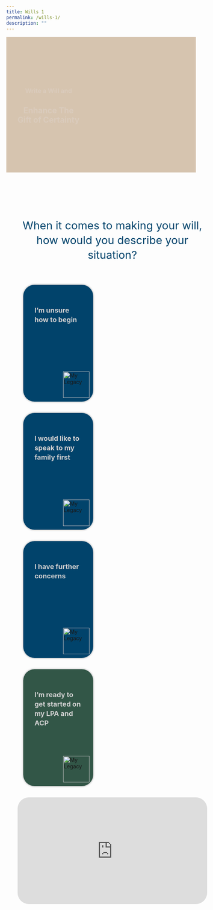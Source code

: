 ```yaml
---
title: Wills 1
permalink: /wills-1/
description: ""
---
```

<style>
   /* cyrillic */
   @font-face {
   font-family: 'Playfair Display';
   font-style: italic;
   font-weight: 400;
   font-display: swap;
   src: url(https://fonts.gstatic.com/s/playfairdisplay/v30/nuFkD-vYSZviVYUb_rj3ij__anPXDTnohkk7yRZrPJ-M.woff2) format('woff2');
   unicode-range: U+0301, U+0400-045F, U+0490-0491, U+04B0-04B1, U+2116;
   }
   /* vietnamese */
   @font-face {
   font-family: 'Playfair Display';
   font-style: italic;
   font-weight: 400;
   font-display: swap;
   src: url(https://fonts.gstatic.com/s/playfairdisplay/v30/nuFkD-vYSZviVYUb_rj3ij__anPXDTnojUk7yRZrPJ-M.woff2) format('woff2');
   unicode-range: U+0102-0103, U+0110-0111, U+0128-0129, U+0168-0169, U+01A0-01A1, U+01AF-01B0, U+0300-0301, U+0303-0304, U+0308-0309, U+0323, U+0329, U+1EA0-1EF9, U+20AB;
   }
   /* latin-ext */
   @font-face {
   font-family: 'Playfair Display';
   font-style: italic;
   font-weight: 400;
   font-display: swap;
   src: url(https://fonts.gstatic.com/s/playfairdisplay/v30/nuFkD-vYSZviVYUb_rj3ij__anPXDTnojEk7yRZrPJ-M.woff2) format('woff2');
   unicode-range: U+0100-02AF, U+0304, U+0308, U+0329, U+1E00-1E9F, U+1EF2-1EFF, U+2020, U+20A0-20AB, U+20AD-20CF, U+2113, U+2C60-2C7F, U+A720-A7FF;
   }
   /* latin */
   @font-face {
   font-family: 'Playfair Display';
   font-style: italic;
   font-weight: 400;
   font-display: swap;
   src: url(https://fonts.gstatic.com/s/playfairdisplay/v30/nuFkD-vYSZviVYUb_rj3ij__anPXDTnogkk7yRZrPA.woff2) format('woff2');
   unicode-range: U+0000-00FF, U+0131, U+0152-0153, U+02BB-02BC, U+02C6, U+02DA, U+02DC, U+0304, U+0308, U+0329, U+2000-206F, U+2074, U+20AC, U+2122, U+2191, U+2193, U+2212, U+2215, U+FEFF, U+FFFD;
   }
   /* cyrillic */
   @font-face {
   font-family: 'Playfair Display';
   font-style: italic;
   font-weight: 500;
   font-display: swap;
   src: url(https://fonts.gstatic.com/s/playfairdisplay/v30/nuFkD-vYSZviVYUb_rj3ij__anPXDTnohkk7yRZrPJ-M.woff2) format('woff2');
   unicode-range: U+0301, U+0400-045F, U+0490-0491, U+04B0-04B1, U+2116;
   }
   /* vietnamese */
   @font-face {
   font-family: 'Playfair Display';
   font-style: italic;
   font-weight: 500;
   font-display: swap;
   src: url(https://fonts.gstatic.com/s/playfairdisplay/v30/nuFkD-vYSZviVYUb_rj3ij__anPXDTnojUk7yRZrPJ-M.woff2) format('woff2');
   unicode-range: U+0102-0103, U+0110-0111, U+0128-0129, U+0168-0169, U+01A0-01A1, U+01AF-01B0, U+0300-0301, U+0303-0304, U+0308-0309, U+0323, U+0329, U+1EA0-1EF9, U+20AB;
   }
   /* latin-ext */
   @font-face {
   font-family: 'Playfair Display';
   font-style: italic;
   font-weight: 500;
   font-display: swap;
   src: url(https://fonts.gstatic.com/s/playfairdisplay/v30/nuFkD-vYSZviVYUb_rj3ij__anPXDTnojEk7yRZrPJ-M.woff2) format('woff2');
   unicode-range: U+0100-02AF, U+0304, U+0308, U+0329, U+1E00-1E9F, U+1EF2-1EFF, U+2020, U+20A0-20AB, U+20AD-20CF, U+2113, U+2C60-2C7F, U+A720-A7FF;
   }
   /* latin */
   @font-face {
   font-family: 'Playfair Display';
   font-style: italic;
   font-weight: 500;
   font-display: swap;
   src: url(https://fonts.gstatic.com/s/playfairdisplay/v30/nuFkD-vYSZviVYUb_rj3ij__anPXDTnogkk7yRZrPA.woff2) format('woff2');
   unicode-range: U+0000-00FF, U+0131, U+0152-0153, U+02BB-02BC, U+02C6, U+02DA, U+02DC, U+0304, U+0308, U+0329, U+2000-206F, U+2074, U+20AC, U+2122, U+2191, U+2193, U+2212, U+2215, U+FEFF, U+FFFD;
   }
   /* cyrillic */
   @font-face {
   font-family: 'Playfair Display';
   font-style: normal;
   font-weight: 400;
   font-display: swap;
   src: url(https://fonts.gstatic.com/s/playfairdisplay/v30/nuFiD-vYSZviVYUb_rj3ij__anPXDTjYgEM86xRbPQ.woff2) format('woff2');
   unicode-range: U+0301, U+0400-045F, U+0490-0491, U+04B0-04B1, U+2116;
   }
   /* vietnamese */
   @font-face {
   font-family: 'Playfair Display';
   font-style: normal;
   font-weight: 400;
   font-display: swap;
   src: url(https://fonts.gstatic.com/s/playfairdisplay/v30/nuFiD-vYSZviVYUb_rj3ij__anPXDTPYgEM86xRbPQ.woff2) format('woff2');
   unicode-range: U+0102-0103, U+0110-0111, U+0128-0129, U+0168-0169, U+01A0-01A1, U+01AF-01B0, U+0300-0301, U+0303-0304, U+0308-0309, U+0323, U+0329, U+1EA0-1EF9, U+20AB;
   }
   /* latin-ext */
   @font-face {
   font-family: 'Playfair Display';
   font-style: normal;
   font-weight: 400;
   font-display: swap;
   src: url(https://fonts.gstatic.com/s/playfairdisplay/v30/nuFiD-vYSZviVYUb_rj3ij__anPXDTLYgEM86xRbPQ.woff2) format('woff2');
   unicode-range: U+0100-02AF, U+0304, U+0308, U+0329, U+1E00-1E9F, U+1EF2-1EFF, U+2020, U+20A0-20AB, U+20AD-20CF, U+2113, U+2C60-2C7F, U+A720-A7FF;
   }
   /* latin */
   @font-face {
   font-family: 'Playfair Display';
   font-style: normal;
   font-weight: 400;
   font-display: swap;
   src: url(https://fonts.gstatic.com/s/playfairdisplay/v30/nuFiD-vYSZviVYUb_rj3ij__anPXDTzYgEM86xQ.woff2) format('woff2');
   unicode-range: U+0000-00FF, U+0131, U+0152-0153, U+02BB-02BC, U+02C6, U+02DA, U+02DC, U+0304, U+0308, U+0329, U+2000-206F, U+2074, U+20AC, U+2122, U+2191, U+2193, U+2212, U+2215, U+FEFF, U+FFFD;
   }
   /* cyrillic */
   @font-face {
   font-family: 'Playfair Display';
   font-style: normal;
   font-weight: 600;
   font-display: swap;
   src: url(https://fonts.gstatic.com/s/playfairdisplay/v30/nuFiD-vYSZviVYUb_rj3ij__anPXDTjYgEM86xRbPQ.woff2) format('woff2');
   unicode-range: U+0301, U+0400-045F, U+0490-0491, U+04B0-04B1, U+2116;
   }
   /* vietnamese */
   @font-face {
   font-family: 'Playfair Display';
   font-style: normal;
   font-weight: 600;
   font-display: swap;
   src: url(https://fonts.gstatic.com/s/playfairdisplay/v30/nuFiD-vYSZviVYUb_rj3ij__anPXDTPYgEM86xRbPQ.woff2) format('woff2');
   unicode-range: U+0102-0103, U+0110-0111, U+0128-0129, U+0168-0169, U+01A0-01A1, U+01AF-01B0, U+0300-0301, U+0303-0304, U+0308-0309, U+0323, U+0329, U+1EA0-1EF9, U+20AB;
   }
   /* latin-ext */
   @font-face {
   font-family: 'Playfair Display';
   font-style: normal;
   font-weight: 600;
   font-display: swap;
   src: url(https://fonts.gstatic.com/s/playfairdisplay/v30/nuFiD-vYSZviVYUb_rj3ij__anPXDTLYgEM86xRbPQ.woff2) format('woff2');
   unicode-range: U+0100-02AF, U+0304, U+0308, U+0329, U+1E00-1E9F, U+1EF2-1EFF, U+2020, U+20A0-20AB, U+20AD-20CF, U+2113, U+2C60-2C7F, U+A720-A7FF;
   }
   /* latin */
   @font-face {
   font-family: 'Playfair Display';
   font-style: normal;
   font-weight: 600;
   font-display: swap;
   src: url(https://fonts.gstatic.com/s/playfairdisplay/v30/nuFiD-vYSZviVYUb_rj3ij__anPXDTzYgEM86xQ.woff2) format('woff2');
   unicode-range: U+0000-00FF, U+0131, U+0152-0153, U+02BB-02BC, U+02C6, U+02DA, U+02DC, U+0304, U+0308, U+0329, U+2000-206F, U+2074, U+20AC, U+2122, U+2191, U+2193, U+2212, U+2215, U+FEFF, U+FFFD;
   }
   /* cyrillic */
   @font-face {
   font-family: 'Playfair Display';
   font-style: normal;
   font-weight: 800;
   font-display: swap;
   src: url(https://fonts.gstatic.com/s/playfairdisplay/v30/nuFiD-vYSZviVYUb_rj3ij__anPXDTjYgEM86xRbPQ.woff2) format('woff2');
   unicode-range: U+0301, U+0400-045F, U+0490-0491, U+04B0-04B1, U+2116;
   }
   /* vietnamese */
   @font-face {
   font-family: 'Playfair Display';
   font-style: normal;
   font-weight: 800;
   font-display: swap;
   src: url(https://fonts.gstatic.com/s/playfairdisplay/v30/nuFiD-vYSZviVYUb_rj3ij__anPXDTPYgEM86xRbPQ.woff2) format('woff2');
   unicode-range: U+0102-0103, U+0110-0111, U+0128-0129, U+0168-0169, U+01A0-01A1, U+01AF-01B0, U+0300-0301, U+0303-0304, U+0308-0309, U+0323, U+0329, U+1EA0-1EF9, U+20AB;
   }
   /* latin-ext */
   @font-face {
   font-family: 'Playfair Display';
   font-style: normal;
   font-weight: 800;
   font-display: swap;
   src: url(https://fonts.gstatic.com/s/playfairdisplay/v30/nuFiD-vYSZviVYUb_rj3ij__anPXDTLYgEM86xRbPQ.woff2) format('woff2');
   unicode-range: U+0100-02AF, U+0304, U+0308, U+0329, U+1E00-1E9F, U+1EF2-1EFF, U+2020, U+20A0-20AB, U+20AD-20CF, U+2113, U+2C60-2C7F, U+A720-A7FF;
   }
   /* latin */
   @font-face {
   font-family: 'Playfair Display';
   font-style: normal;
   font-weight: 800;
   font-display: swap;
   src: url(https://fonts.gstatic.com/s/playfairdisplay/v30/nuFiD-vYSZviVYUb_rj3ij__anPXDTzYgEM86xQ.woff2) format('woff2');
   unicode-range: U+0000-00FF, U+0131, U+0152-0153, U+02BB-02BC, U+02C6, U+02DA, U+02DC, U+0304, U+0308, U+0329, U+2000-206F, U+2074, U+20AC, U+2122, U+2191, U+2193, U+2212, U+2215, U+FEFF, U+FFFD;
   }
   @font-face {
   font-family: 'proxima_nova_bold';
   src: url('http://chodri.com/legacy/src/fonts/Proxima-Nova-Alt-Bold-webfont.woff2') format('woff2');
   font-weight: normal;
   font-style: normal;
   }
   @font-face {
   font-family: 'Myriad Pro';
   src: url('http://chodri.com/legacy/src/fonts/Myriad-Web-Pro-Regular.ttf');
   src: url('http://chodri.com/legacy/src/fonts/Myriad-Web-Pro-Regular.ttf') format('truetype');
   font-weight: normal;
   font-style: normal;
   }
   .container{
   width: 1170px;
   margin: 0 auto;
   }
   container-fluid{
   width: 100%;
   }
   section.bp-section.is-small.bp-section-pagetitle {
   display: none;
   }
   .action__5 p {
   font-size: 24px;
   color: #000;
   }
   .action__5 p a.read-more {
   color: #375780;
   }
   .content a {
   color: #375780;
   }
   a.p-button.btn {
   border-color: #01436b;
   background-color: transparent;
   border-radius: 30px;
   color: #01436b;
   margin-top: 30px;
   font-weight: 600;
   border: 1px solid #01436b;
   text-decoration: none;
   }
   section.bp-section .bp-container {
   width: 100%!important;
   max-width: 100%!important;
   padding-top: 0!important;
   }
   .col.is-8.is-offset-2.print-content {
   margin-left: 0;
   width: 100%;
   }
	.banner_block h3{
	color:#DACBBC;
	}
	.banner_block h2{
	color:#DACBBC;
	}
   .col-3 {
   width: 25%;
   PADDING: 0 15px;
   }
   .col-8 {
   width: 75%;
   PADDING: 0 15px;
   }
   .col-4 {
   width: 33.33%;
   PADDING: 0 15px;
   }
   .col-6 {
   width: 50%;
   PADDING: 0 15px;
   }
   .col-12 {
   width: 100%;
   PADDING: 0 15px;
   }
	.col-10{
	 width: 83.33%;
   PADDING: 0 15px;
	}
	.banner .image {
    margin-bottom: 30px;
}
   header#navigation.full-width .row {
   max-width: 100%;
   }
   ul.social-share.p-inline-list li.list__item {
   display: inline-block;
   margin-right: 10px;
   }
   ul.social-share.p-inline-list {
   margin-top: 20px;
   margin-right: 15px;
   list-style: none;
   }
   ul.social-share.p-inline-list li.list__item a {
   color: #00477e;
   font-size: 22px;
   }
   .banner{
   height:520px;
   background-color: #01436b;
   display: inline-block;
   position: relative;
   }
   .banner::after {
   content: "";
   background-image: url(https://i.imgur.com/ojmxXyB.png);
   background-position: bottom right;
   background-repeat: no-repeat;
   background-size: contain;
   position: absolute;
   left: 30%;
   right: 0;
   bottom: 0;
   top: 0;
   pointer-events: none;
   }
   header#navigation .p-navigation__tagged-logo a.p-navigation__link {
   padding: 0;
   margin-top: 8px;
   }
   .banner_block img {
   width: 350px;
   }
   .banner_block {
   display: flex;
   align-items: center;
   height: 520px;
   }
   .p-navigation [class*=p-navigation__item].is-selected > .p-navigation__link::before{
   display: none;
   }
   .p-navigation [class*=p-navigation__item] > .p-navigation__link {
   color: #000;
   font-weight: 600;
   }
   .p-navigation [class*=p-navigation__item].is-selected > .p-navigation__link {
   color: #01436b;
   }.p-navigation__items {
   margin-top: 4px;
   }
   section.feature{
   background-image: url(https://i.imgur.com/7lJhb2q.png);
   background-position: center;
   background-repeat: no-repeat;
   background-size: cover;
   }
   img.arrow-btn {
   width: 70px;
   position: absolute;
   right: 10px;
   bottom: 10px;
   }
   .video_ {
   position: relative;
   }
   .feature_block .inner a:hover {
   opacity: 0.8;
   }
   a.play_btn {
   position: absolute;
   left: 0;
   right: 0;
   top: 50%;
   z-index: 99999;
   width: 120px;
   height: 120px;
   margin: 0 auto;
   margin-top: -60px;
   }
   .feature_block {
   position: relative;
   }
   .feature .heading h2,.feature .heading h2 strong {
   font-size : 26px;
   line-height : 50px;
   color : #01436B;
   font-weight: 400;
   }
   .feature_block .inner{
   height: 250px;
   width: 100%;
   background-image: linear-gradient(#01436b, #01436b, #01436b);
   border-radius: 30px;
   box-shadow: 0 0px 5px 0 rgba(0,0,0,0.4);
   padding: 30px;
   position: relative;
   }
   .feature_block .inner h3 {
   font-size: 20px;
   line-height: 34px;
   color: #D0D0D0;
   }
   .feature_block .inner a {
   position: absolute;
   right: 0;
   bottom: 0;
   margin-bottom: 0;
   top: 0;
   left: 0;
   }
   strong i {
   font-family: Playfair Display;
   font-weight: 400;
   }
   .feature_video p {
   font-size: 22px;
   line-height: 36px;
   color: #1E1E1E;
   margin-bottom: 10px;
   }
   .feature_video h3 {
   color: #07477C;
   font-size: 26px;
   font-weight: bold;
   margin-bottom: 0;
   }
   .feature_video .content_ {
   margin-top: 20px;
   }
   .feature_video a.read_more {
   font-weight: bold;
   font-size: 22px;
   line-height: 50px;
   color: #07477B;
   text-decoration: underline;
   }
   .u-align--center{
   text-align: center
   }
   .action_b p,.action_b strong {
   font-size: 22px;
   line-height: 34px;
   color: #000;
   }
   section.bp-section {
   padding: 0;
   }
   .action_b img {
   width: 500px;
   }
   section.bp-section .bp-container {
   width: 100%!important;
   max-width: 100%!important;
   padding-top: 0!important;
   }
   .action h2 a {
   font-size: 28px;
   }
   .action_b{
   display: flex;
   align-items: center;
   }
   section.action {
   background-color: #DADADA;
   position: relative;
   }
   section.action::before {
   content: "";
   position: absolute;
   left: 50px;
   bottom: 30px;
   width: 300px;
   height: 300px;
   background-image: url(https://i.imgur.com/e25qwc2.png);
   background-position: center;
   background-size: contain;
   background-repeat: no-repeat;
   z-index: 11;
   }
   section.action::after {
   content: "";
   position: absolute;
   right: 0;
   bottom: 0;
   width: 400px;
   height: 400px;
   background-image: url(https://i.imgur.com/GExZXiY.png);
   background-position: bottom right;
   background-size: contain;
   background-repeat: no-repeat;
   z-index: 11;
   pointer-events: none;
   }
   section.action_::after {
   content: "";
   position: absolute;
   right: 100px;
   bottom: 30px;
   background-image: url(https://i.imgur.com/BwEg9oQ.png);
   background-repeat: no-repeat;
   background-position: center;
   background-size: contain;
   width: 300px;
   pointer-events: none;
   height: 300px;
   }
   .m-t-30 {
   margin-top: 30px!important;
   }
   .action h2,.action h2 strong {
   font-family: Playfair Display;
   font-size: 42px;
   color: #191919;
   line-height: 52px;
   font-weight: 400;
   }
   .action_2 h2,.action_2 h2 strong {
   font-family: Playfair Display;
   font-size: 42px;
   line-height: 52px;
   color: #191919;
   font-weight: 400;
   }
   .action2_b p {
   font-size: 24px;
   line-height: 37px;
   color: #000;
   margin-top: 30px;
   margin-bottom: 10px;
   }
   .action2_b a.read-more {
   font-size: 24px;
   line-height: 37px;
   color: #375780;
   text-decoration: underline;
   font-weight: bold;
   }
   .action_3 h2, .action_3 h2 i {
   line-height: 52px;
   font-size: 42px;
   font-family: 'Playfair Display';
   color: #01436b;
   margin-bottom: 30px;
   font-weight:400;
   }
   a.p-button.btn {
   padding: 10px 30px;
   }
   .action_ {
   background-image: url(https://i.imgur.com/ursOeJR.png);
   background-position: bottom right;
   background-repeat: no-repeat;
   background-size: contain;
   position: relative;
   }
   .action_3 {
   background-color: #c7c6c2;
   }
   ul.social-share.p-inline-list li.list__item a img {
   width: 20px;
   }
   a.p-button.btn:hover {
   background-color: #01436b;
   color: #fff;
   }
   .p-navigation [class*=p-navigation__item] > .p-navigation__link:hover {
   color: #01436b;
   }
   .container.action_3 {
   background-color: #C7C6C2;
   }
   @media (max-width: 1024px){
   section.action::before,section.action_::after{
   display: none;
   }
   .feature .heading h2,.feature .heading h2 strong {
   font-size: 29px;
   line-height: 39px;
   }
   .feature_block:not(:last-child) {
   margin-bottom: 30px;
   }
   .feature_block .inner h3 {
   font-size: 30px;
   line-height: 40px;
   }
   a.play_btn {
   width: 80px;
   height: 80px;
   margin-top: -40px;
   }
   .feature_video.col-6:not(:last-child) {
   margin-bottom: 30px;
   }
   .action_b p {
   font-size: 18px;
   line-height: 28px;
   }
   .banner_block img {
   width: 180px;
   }
   a.p-button.btn {
   padding: 4px 20px;
   }
   .banner {
   background-size: 163% 55%;
   height: 460px;
   background-color: #D6C4AF;
   background-position: 100% 100%;
   }
   .action_2 h2,.action_2 h2 strong {
   font-size: 25px;
   line-height: 36px;
   }
   .action2_b p {
   font-size: 18px;
   line-height: 28px;
   }
   .action2_b a.read-more {
   font-size: 18px;
   line-height: 28px;
   }
   .action_3 h2,.action_3 h2 i {
   line-height: 38px;
   font-size: 28px;
   }
   footer .u-align--right {
   text-align: left!important;
   }
   footer p {
   margin-top: 2px;
   }
   .action h2,.action h2 strong {
   font-size: 28px;
   line-height: 38px;
   }
   .action h2 br {
   display: none;
   }
   .action .row.m-t-60 {
   margin-top: 0px;
   }
   section.action {
   background-image: none;
   background-color: #e6e6e6;
   }
   .col.is-8.is-offset-2.print-content {
   padding: 0;
   }
   section.bp-section .bp-container > .row {
   margin: 0;
   }
   .p-navigation__banner {
   padding-left: 0;
   }
   .p-navigation__logo {
   width: 179px;
   }
   .p-navigation [class*=p-navigation__item] > .p-navigation__link {
   padding-left: 0;
   background-color: transparent!important;
   }
   ul.social-share.p-inline-list {
   display: none;
   }
   header#navigation .p-navigation__tagged-logo a.p-navigation__link {
   padding: 0;
   margin-top: 4px;
   margin-bottom: 4px;
   }
   a.p-navigation__toggle--open {
   font-size: 20px;
   }
   a.p-navigation__toggle--close {
   font-size: 20px;
   }
   .p-navigation .p-navigation__nav .p-navigation__link::before{
   display: none;
   }
   }
   .offset-2{
   margin-left: 12.5%;
   }
   .offset-1{
   margin-left: 8.33%;
   }
   @media(max-width: 767px){
   .banner::after {
   left: 0;
   }
   .offset-2,.offset-1{
   margin-left: 0;
   }
   .feature_block .inner {
   padding: 20px;
   padding-right: 80px;
   }
   .feature_block .inner {
   height: auto;
   }
   img.arrow-btn {
   width: 50px;
   bottom: auto;
   top: 50%;
   margin-top: -20px;
   }
   .feature_block .inner h3 {
   font-size: 24px;
   line-height: 40px;
   margin: 0;
   }
   .action__5 p {
   font-size: 18px;
   }
   .action2_b p br,.action__5 p br {
   display: none;
   }
   .banner::after {
   left: 0;
   background-size: auto 300px;
   background-position: center bottom;
   }
   .banner_block {
   display: block;
   }
   .container {
   width: 100%;
   padding: 0 15px;
   }
   .col-3 {
   width: 100%;
   }
   .col-8 {
   width: 100%;
   }
   .col-4 {
   width: 100%;
   }
   .col-6 {
   width: 100%;
   }
	.col-10{
	 width: 100%;
	}
   .col-12 {
   width: 100%;
   }
   .action_3 {
   background-color: #C7C6C2;
   }
   .banner {
   height: 450px;
   }
   }
   @media(max-width: 500px){
   .banner_block {
   align-items: unset;
   height: unset;
   display: block;
   margin-top: 42px;
   }
   .banner::after {
   background-size: contain;
   pointer-events: none;
   }
   }
   @media(max-width: 1170px){
   .container {
   width: 100%;
   padding: 0 15px;
   }
   }
   @media(min-width: 768px)and (max-width: 1170px){
   .banner {
   height: 360px;
   background-size: contain;
   }
   .banner_block {
   height: 360px;
   }
   .video_ img {
   width: 100%;
   }
  .offset-2{
   margin-left: 0;
   }
   .offset-1{
   margin-left: 0;
   }
	.col-10{
	 width: 100%;
	}
   }
   @media(min-width: 767px)and (max-width: 1170px){
   .banner::after {
   background-position: bottom right;
   left: 30%;
   }
   .feature_block .inner h3 {
   font-size: 18px;
   line-height: 25px;
   }
   }
   .p-t-80 {
   padding-top: 80px;
   }
   .p-b-80{
   padding-bottom: 80px;
   }
   section.bp-section .bp-container {
   padding-bottom: 0!important;
   }
   .banner_block a.p-button.btn {
   margin-top: 10px;
   display: block;
   margin-bottom: 0;
   }
   .col.is-1.has-float-btns.is-position-relative.is-hidden-touch {
   display: none!important;
   }
</style>
<section style="width: 100%" class="banner">
   <div class="container">
      <div class="row">
         <div class="col-6 banner_block">
            <div class="inner u-align--center">
							<h3>Write a Will and</h3>
							<h2>Enhance The<br>
Gift of Certainty</h2>
            </div>
         </div>
      </div>
   </div>
</section>
<section style="width: 100%" class="feature p-t-80 p-b-80">
   <div class="container">
      <div class="row">
         <div style="margin-bottom: 60px" class="heading u-align--center col-10 offset-1">
            <h2>When it comes to making your will,<br> how would you describe your situation?</h2>
         </div>
      </div>
      <div class="row">
         <div class="col-10 offset-1">
            <div class="row">
               <div class="feature_block col-3 red">
                  <div class="inner">
                     <h3>I’m unsure how to begin</h3>
                     <a href="/i-am-unsure-how-to-begin/"><img alt="My Legacy" class="arrow-btn" target="_blank" src="https://i.imgur.com/zkzLJtH.png"></a>
                  </div>
               </div>
               <div class="feature_block col-3">
                  <div class="inner">
                     <h3>I would like to speak to my family first</h3>
                     <a href="/how-do-i-speak-to-my-family-about-this/"><img alt="My Legacy" class="arrow-btn" target="_blank" src="https://i.imgur.com/zkzLJtH.png"></a>
                  </div>
               </div>
               <div class="feature_block col-3">
                  <div class="inner">
                     <h3>I have further concerns</h3>
                     <a href="/i-have-further-concerns/"><img alt="My Legacy" class="arrow-btn" target="_blank" src="https://i.imgur.com/zkzLJtH.png"></a>
                  </div>
               </div>
               <div class="feature_block col-3">
                  <div style="background: linear-gradient(#325647, #325647, #325647);" class="inner">
                     <h3>I’m ready to get started on my LPA and ACP</h3>
                     <a href="https://go.gov.sg/mylegacy-lpa-acp"><img alt="My Legacy" class="arrow-btn" target="_blank" src="https://i.imgur.com/zkzLJtH.png"></a>
                  </div>
               </div>
            </div>
         </div>
      </div>
      <div class="row m-t-30">
         <div class="col-10 feature_video offset-1">
            <div style="padding:56.25% 0 0 0;position:relative;border-radius:30px;overflow: hidden;"><iframe allowfullscreen="" allow="autoplay; fullscreen; picture-in-picture" frameborder="0" style="position:absolute;top:0;left:0;width:100%;height:100%;" src="https://player.vimeo.com/video/846846114?h=ebfb1fec02&amp;title=0&amp;byline=0&amp;portrait=0"></iframe></div>
         </div>
      </div>
   </div>
</section>